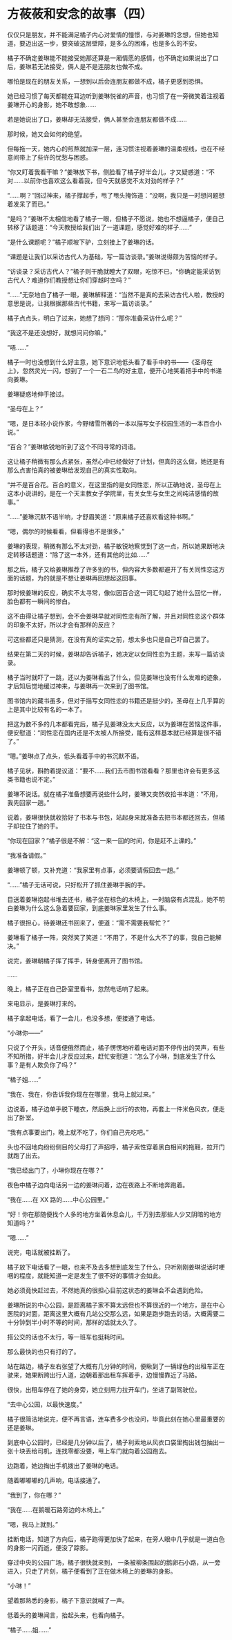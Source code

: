 # 方莜莜和安念的故事（四）

仅仅只是朋友，并不能满足橘子内心对爱情的憧憬，与对姜琳的念想，但她也知道，要迈出这一步，要突破这层壁障，是多么的困难，也是多么的不安。

橘子不确定姜琳能不能接受她那还算是一厢情愿的感情，也不确定如果说出了口后，姜琳若无法接受，俩人是不是连朋友也做不成。

哪怕是现在的朋友关系，一想到以后会连朋友都做不成，橘子更感到恐惧。

她已经习惯了每天都能在耳边听到姜琳悦雀的声音，也习惯了在一旁微笑着注视着姜琳开心的身影，她不敢想象……

若是她说出了口，姜琳却无法接受，俩人甚至会连朋友都做不成……

那时候，她又会如何的绝望。

但每拖一天，她内心的煎熬就加深一层，连习惯注视着姜琳的温柔视线，也在不经意间带上了些许的忧愁与困惑。

“你又盯着我看干嘛？”姜琳放下书，侧脸看了橘子好半会儿，才又疑惑道：“不对……以前你也喜欢这么看着我，但今天就感觉不太对劲的样子？”

“……啊？”回过神来，橘子撑起手，甩了甩头掩饰道：“没啊，我只是一时想问题想着发呆了而已。”

“是吗？”姜琳不太相信地看了橘子一眼，但橘子不愿说，她也不想逼橘子，便自己转移了话题道：“今天教授给我们出了一道课题，感觉好难的样子……”

“是什么课题呢？”橘子顺坡下驴，立刻接上了姜琳的话。

“课题是让我们以采访古代人为基础，写一篇访谈录。”姜琳说得颇为苦恼的样子。

“访谈录？采访古代人？”橘子则干脆就瞪大了双眼，吃惊不已，“你确定能采访到古代人？难道你们教授想让你们穿越时空吗？”

“……”无奈地白了橘子一眼，姜琳解释道：“当然不是真的去采访古代人啦，教授的意思是说，让我根据那些古代书籍，来写一篇访谈录。”

橘子点点头，明白了过来，她想了想问：“那你准备采访什么呢？”

“我这不是还没想好，就想问问你嘛。”

“唔……”

橘子一时也没想到什么好主意，她下意识地低头看了看手中的书——《圣母在上》，忽然灵光一闪，想到了一个一石二鸟的好主意，便开心地笑着把手中的书递向姜琳。

姜琳疑惑地伸手接过。

“圣母在上？”

“嗯，是日本轻小说作家，今野绪雪所著的一本以描写女子校园生活的一本百合小说。”

“百合？”姜琳敏锐地听到了这个不同寻常的词语。

这让橘子稍微有那么点紧张，虽然心中已经做好了计划，但真的这么做，她还是有那么点害怕真的被姜琳给发现自己的真实性取向。

“并不是百合花。百合的意义，在这里指的是女同性恋，所以正确地说，圣母在上这本小说讲的，是在一个天主教女子学院里，有关女生与女生之间纯洁感情的故事。”

“……”姜琳沉默不语半响，才舒眉笑道：“原来橘子还喜欢看这种书啊。”

“嗯，偶尔的时候看看，但看得也不是很多。”

姜琳的表现，稍微有那么不太对劲，橘子敏锐地察觉到了这一点，所以她果断地决定转移话题道：“除了这一本外，还有其他的比如……”

那之后，橘子又给姜琳推荐了许多别的书，但内容大多数都避开了有关同性恋这方面的话题，为的就是不想让姜琳再回想起这回事。

那时候姜琳的反应，确实不太寻常，像似因百合这一词汇勾起了她什么回忆一样，脸色都有一瞬间的惨白。

这不由得让橘子想到，会不会姜琳早就对同性恋有所了解，并且对同性恋这个群体的印象不太好，所以才会有那样的反应？

可这些都还只是猜测，在没有真的证实之前，想太多也只是自己吓自己罢了。

结果在第二天的时候，姜琳却告诉橘子，她决定以女同性恋为主题，来写一篇访谈录。

橘子当时就吓了一跳，还以为姜琳看出了什么，但见姜琳也没有什么发难的迹象，才后知后觉地缓过神来，与姜琳再一次来到了图书馆。

图书馆内的藏书虽多，但对于描写女同性恋的书籍还是挺少的，圣母在上几乎算的上是其中比较有名的一本了。

把这为数不多的几本都看完后，橘子见姜琳没太大反应，以为姜琳在苦恼这件事，便安慰道：“同性恋在国内还是不太被人所接受，能有这样基本就已经算是很不错了。”

“嗯。”姜琳点了点头，低头看着手中的书沉默不语。

橘子见状，斟酌着提议道：“要不……我们去市图书馆看看？那里也许会有更多这类书籍也说不定。”

姜琳不说话。就在橘子准备想要再说些什么时，姜琳又突然收拾书本道：“不用，我先回家一趟。”

说着，姜琳很快就收拾好了书本与书包，站起身来就准备去把书本都还回去，但橘子却拉住了她的手。

“你现在回家？”橘子很是不解：“这一来一回的时间，你是赶不上课的。”

“我准备请假。”

姜琳顿了顿，又补充道：“我家里有点事，必须要请假回去一趟。”

“……”橘子无话可说，只好松开了抓住姜琳手腕的手。

目送着姜琳抱起书堆去还书，橘子坐在棕色的木椅上，一时脑袋有点混乱，她不明白姜琳为什么这么急着要回家，到底姜琳家里发生了什么事。

橘子很担心，待姜琳还书回来了，便道：“需不需要我帮忙？”

姜琳看了橘子一阵，突然笑了笑道：“不用了，不是什么大不了的事，我自己能解决。”

说完，姜琳朝橘子挥了挥手，转身便离开了图书馆。

……

晚上，橘子正在自己卧室里看书，忽然电话响了起来。

来电显示，是姜琳打来的。

橘子拿起电话，看了一会儿，也没多想，便接通了电话。

“小琳你——”

只说了个开头，话音便俄然而止，橘子愣愣地听着电话对面不停传出的哭声，有些不知所措，好半会儿才反应过来，赶忙安慰道：“怎么了小琳，到底发生了什么事？是有人欺负你了吗？”

“橘子姐……”

“我在、我在，你告诉我你现在在哪里，我马上就过来。”

边说着，橘子边单手脱下睡衣，然后换上出行的衣物，再套上一件米色风衣，便走出了卧室。

“我有点事要出门，晚上就不吃了，你们自己先吃吧。”

头也不回地向纷纷侧目的父母打了声招呼，橘子索性穿着黑白相间的拖鞋，拉开门就跑了出去。

“我已经出门了，小琳你现在在哪？”

夜色中橘子边向电话另一边的姜琳问着，边在夜路上不断地奔跑着。

“我在……在 XX 路的……中心公园里。”

“好！你在那随便找个人多的地方坐着休息会儿，千万别去那些人少又阴暗的地方知道吗？”

“嗯……”

说完，电话就被挂断了。

橘子放下电话看了一眼，也来不及去多想到底发生了什么，只听刚刚姜琳说话时哽咽的程度，就能知道一定是发生了很不好的事情才会如此。

她必须竟快赶过去，不然她真的很担心目前这状态的姜琳会不会遇到危险。

姜琳所说的中心公园，是距离橘子家不算太远但也不算很近的一个地方，是在中心医院的对面，距离这里大概有几站公交那么远，如果是跑步跑去的话，大概需要二十分钟到半小时不等的时间，那样的话就太久了。

搭公交的话也不太行，等一班车也挺耗时间。

那么最快的也只有打的了。

站在路边，橘子左右张望了大概有几分钟的时间，便瞅到了一辆绿色的出租车正在驶来，她果断跨出行人道，边朝着那出租车挥着手，边慢慢靠近了马路。

很快，出租车停在了她的身旁，她立刻用力拉开车门，坐进了副驾驶位。

“去中心公园，以最快速度。”

橘子很简洁地说完，便不再言语，连车费多少也没问，毕竟此刻在她心里最重要的还是姜琳。

到底中心公园时，已经是几分钟以后了，橘子利索地从风衣口袋里掏出钱包抽出一张十块丢给司机，连找零都没要，甩上车门就向着公园跑去。

边跑着，她边掏出手机拨出了姜琳的电话。

随着嘟嘟嘟的几声响，电话接通了。

“我到了，你在哪？”

“我在……在鹅暖石路旁边的木椅上。”

“嗯，我马上就到。”

挂断电话，知道了方向后，橘子跑得更加快了起来，在旁人眼中几乎就是一道白色的身影一闪而逝，便没了踪影。

穿过中央的公园广场，橘子很快就来到，
一条被柳条围起的鹅卵石小路，从一旁进入，只走了片刻，橘子便看到了正在做木椅上的姜琳的身影。

“小琳！”

望着那熟悉的身影，橘子下意识就喊了一声。

低着头的姜琳闻言，抬起头来，也看向橘子。

“橘子……姐……”
